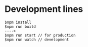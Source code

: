 # Development lines

```
$npm install
$npm run build
---->
$npm run start // for production
$npm run watch // development

